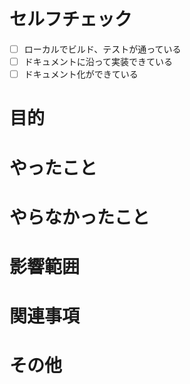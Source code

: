 # セルフチェック

- [ ] ローカルでビルド、テストが通っている
- [ ] ドキュメントに沿って実装できている
- [ ] ドキュメント化ができている

# 目的

# やったこと

# やらなかったこと

# 影響範囲

# 関連事項

# その他
